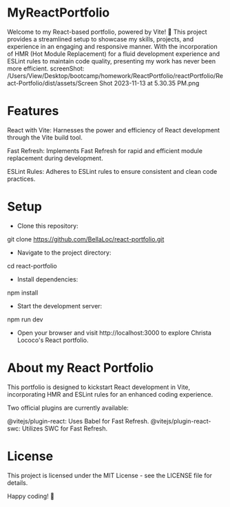 # MyReactPortfolio

Welcome to my React-based portfolio, powered by Vite! 🚀 This project provides a streamlined setup to showcase my skills, projects, and experience in an engaging and responsive manner. With the incorporation of HMR (Hot Module Replacement) for a fluid development experience and ESLint rules to maintain code quality, presenting my work has never been more efficient.
screenShot: /Users/View/Desktop/bootcamp/homework/ReactPortfolio/reactPortfolio/React-Portfolio/dist/assets/Screen Shot 2023-11-13 at 5.30.35 PM.png

# Features

React with Vite: Harnesses the power and efficiency of React development through the Vite build tool.

Fast Refresh: Implements Fast Refresh for rapid and efficient module replacement during development.

ESLint Rules: Adheres to ESLint rules to ensure consistent and clean code practices.

# Setup

- Clone this repository:

git clone https://github.com/BellaLoc/react-portfolio.git

- Navigate to the project directory:

cd react-portfolio

- Install dependencies:

npm install

- Start the development server:

npm run dev

- Open your browser and visit http://localhost:3000 to explore Christa Lococo's React portfolio.

# About my React Portfolio

This portfolio is designed to kickstart React development in Vite, incorporating HMR and ESLint rules for an enhanced coding experience.

Two official plugins are currently available:

@vitejs/plugin-react: Uses Babel for Fast Refresh.
@vitejs/plugin-react-swc: Utilizes SWC for Fast Refresh.

# License
This project is licensed under the MIT License - see the LICENSE file for details. 

Happy coding! 🌟